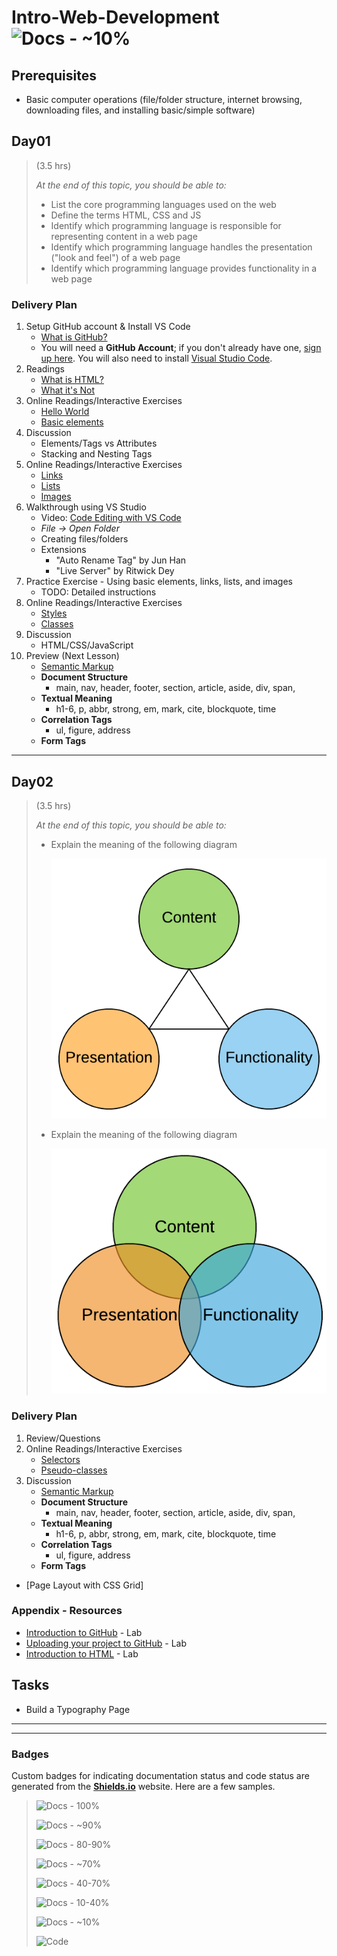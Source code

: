 # Intro-Web-Development ![Docs - ~10%](https://img.shields.io/badge/Documentation%20Status-~10%25%20Minimal%20Outline-lightgrey?logo=Read%20the%20Docs)

## Prerequisites

- Basic computer operations (file/folder structure, internet browsing, downloading files, and installing basic/simple software)

## Day01

> (3.5 hrs) 
>
> *At the end of this topic, you should be able to:*
>
> - List the core programming languages used on the web
> - Define the terms HTML, CSS and JS
> - Identify which programming language is responsible for representing content in a web page
> - Identify which programming language handles the presentation ("look and feel") of a web page
> - Identify which programming language provides functionality in a web page

### Delivery Plan

1. Setup GitHub account & Install VS Code
    - [What is GitHub?](https://www.youtube.com/watch?v=w3jLJU7DT5E)
    - You will need a **GitHub Account**; if you don't already have one, [sign up here](https://github.com/join?source=header-home). You will also need to install [Visual Studio Code](https://code.visualstudio.com/).
1. Readings
    - [What is HTML?](https://www.html-5-tutorial.com/about-html.htm)
    - [What it's Not](https://www.html-5-tutorial.com/what-its-not.htm)
1. Online Readings/Interactive Exercises
    - [Hello World](https://www.learn-html.org/en/Hello%2C_World%21)
    - [Basic elements](https://www.learn-html.org/en/Basic_Elements)
1. Discussion
    - Elements/Tags vs Attributes
    - Stacking and Nesting Tags
1. Online Readings/Interactive Exercises
    - [Links](https://www.learn-html.org/en/Links)
    - [Lists](https://www.learn-html.org/en/Lists)
    - [Images](https://www.learn-html.org/en/Images)
1. Walkthrough using VS Studio
    - Video: [Code Editing with VS Code](https://code.visualstudio.com/docs/introvideos/codeediting)
    - *File -> Open Folder*
    - Creating files/folders
    - Extensions
        - "Auto Rename Tag" by Jun Han
        - "Live Server" by Ritwick Dey
1. Practice Exercise - Using basic elements, links, lists, and images
    - TODO: Detailed instructions
1. Online Readings/Interactive Exercises
    - [Styles](https://www.learn-html.org/en/Styles)
    - [Classes](https://www.learn-html.org/en/Classes)
1. Discussion
    - HTML/CSS/JavaScript
1. Preview (Next Lesson)
    - [Semantic Markup](https://html.com/semantic-markup/)
    - **Document Structure**
        - main, nav, header, footer, section, article, aside, div, span, 
    - **Textual Meaning**
        - h1-6, p, abbr, strong, em, mark, cite, blockquote, time
    - **Correlation Tags**
        - ul, figure, address
    - **Form Tags**

----

## Day02

> (3.5 hrs) 
>
> *At the end of this topic, you should be able to:*
>
> - Explain the meaning of the following diagram
> 
>   ![Balanced Design](./Balance.png)
> 
> - Explain the meaning of the following diagram
> 
>   ![Overlapped Design](./Overlap.png)

### Delivery Plan

1. Review/Questions
1. Online Readings/Interactive Exercises
    - [Selectors](https://www.learn-html.org/en/Selectors)
    - [Pseudo-classes](https://www.learn-html.org/en/Pseudo-classes)
1. Discussion
    - [Semantic Markup](https://html.com/semantic-markup/)
    - **Document Structure**
        - main, nav, header, footer, section, article, aside, div, span, 
    - **Textual Meaning**
        - h1-6, p, abbr, strong, em, mark, cite, blockquote, time
    - **Correlation Tags**
        - ul, figure, address
    - **Form Tags**
- [Page Layout with CSS Grid]


### Appendix - Resources

- [Introduction to GitHub](https://lab.github.com/githubtraining/introduction-to-github) - Lab
- [Uploading your project to GitHub](https://lab.github.com/githubtraining/uploading-your-project-to-github) - Lab
- [Introduction to HTML](https://lab.github.com/githubtraining/introduction-to-html) - Lab


## Tasks

- Build a Typography Page


----

----

### Badges

Custom badges for indicating documentation status and code status are generated from the [**Shields.io**](https://Shields.io) website. Here are a few samples.

> ![Docs - 100%](https://img.shields.io/badge/Documentation%20Status-100%25%20Complete-brightgreen?logo=Read%20the%20Docs)
>
> ![Docs - ~90%](https://img.shields.io/badge/Documentation%20Status-~90%25%20Mostly%20Complete-blue?logo=Read%20the%20Docs)
>
> ![Docs - 80-90%](https://img.shields.io/badge/Documentation%20Status-~80--90%25-green?logo=Read%20the%20Docs)
>
> ![Docs - ~70%](https://img.shields.io/badge/Documentation%20Status-~70%25%20+%20Usable-yellow?logo=Read%20the%20Docs)
>
> ![Docs - 40-70%](https://img.shields.io/badge/Documentation%20Status-40--70%25%20Incomplete/Draft-orange?logo=Read%20the%20Docs)
>
> ![Docs - 10-40%](https://img.shields.io/badge/Documentation%20Status-10--40%25%20Rough%20Outline-red?logo=Read%20the%20Docs)
>
> ![Docs - ~10%](https://img.shields.io/badge/Documentation%20Status-~10%25%20Minimal%20Outline-lightgrey?logo=Read%20the%20Docs)
>
> ![Code](https://img.shields.io/badge/Code%20Status-Demo%20|%20Practice-blueviolet?logo=Visual%20Studio%20Code&labelColor=indigo)
